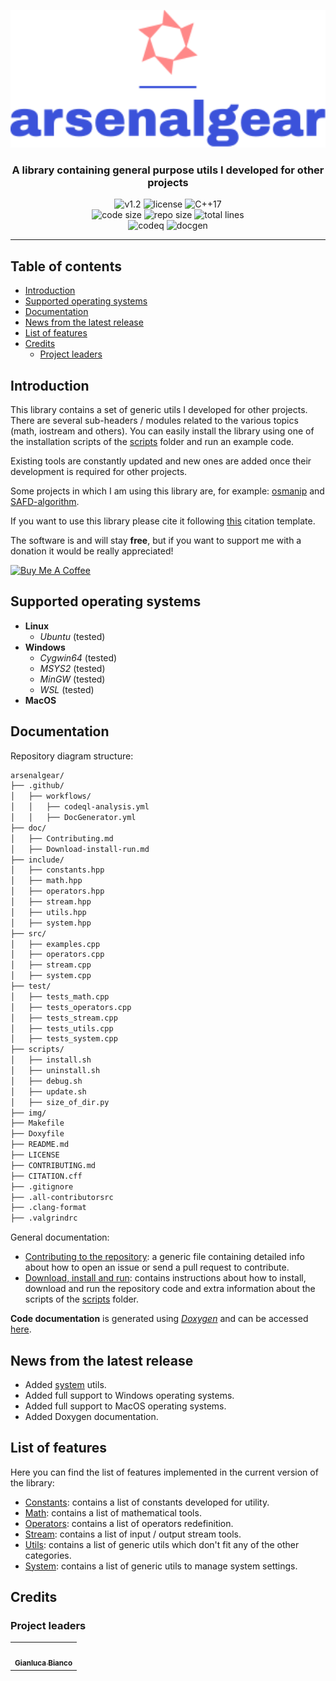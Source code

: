 <p align="center"><img src="https://github.com/JustWhit3/arsenalgear-cpp/blob/main/img/logo.svg" height=220></p>

<h3 align="center">A library containing general purpose utils I developed for other projects</h3>
<p align="center">
  <img title="v1.2" alt="v1.2" src="https://img.shields.io/badge/version-v1.2-informational?style=flat-square">
  <img title="MIT License" alt="license" src="https://img.shields.io/badge/license-MIT-informational?style=flat-square">
	<img title="C++17" alt="C++17" src="https://img.shields.io/badge/c++-17-informational?style=flat-square"></br>
	<img title="Code size" alt="code size" src="https://img.shields.io/github/languages/code-size/JustWhit3/arsenalgear-cpp?color=red">
	<img title="Repo size" alt="repo size" src="https://img.shields.io/github/repo-size/JustWhit3/arsenalgear-cpp?color=red">
	<img title="Lines of code" alt="total lines" src="https://img.shields.io/tokei/lines/github/JustWhit3/arsenalgear-cpp?color=red"></br>
  <img title="codeq" alt="codeq" src="https://github.com/JustWhit3/arsenalgear-cpp/actions/workflows/codeql-analysis.yml/badge.svg">
  <img title="docgen" alt="docgen" src="https://github.com/JustWhit3/arsenalgear-cpp/actions/workflows/DocGenerator.yml/badge.svg">

***

## Table of contents

- [Introduction](#introduction)
- [Supported operating systems](#supported-operating-systems)
- [Documentation](#documentation)
- [News from the latest release](#news-from-the-last-release)
- [List of features](#list-of-features)
- [Credits](#credits)
  - [Project leaders](#project-leaders)

## Introduction

This library contains a set of generic utils I developed for other projects. There are several sub-headers / modules related to the various topics (math, iostream and others). You can easily install the library using one of the installation scripts of the [scripts](https://github.com/JustWhit3/arsenalgear-cpp/tree/main/scripts) folder and run an example code.

Existing tools are constantly updated and new ones are added once their development is required for other projects.

Some projects in which I am using this library are, for example: [osmanip](https://github.com/JustWhit3/osmanip) and [SAFD-algorithm](https://github.com/JustWhit3/SAFD-algorithm).

If you want to use this library please cite it following [this](https://github.com/JustWhit3/arsenalgear-cpp/blob/main/CITATION.cff) citation template.

The software is and will stay **free**, but if you want to support me with a donation it would be really appreciated!

<a href="https://www.buymeacoffee.com/JustWhit33" target="_blank"><img src="https://cdn.buymeacoffee.com/buttons/default-orange.png" alt="Buy Me A Coffee" height="41" width="174"></a>

## Supported operating systems

- **Linux**
  - *Ubuntu* (tested)
- **Windows**
  - *Cygwin64* (tested)
  - *MSYS2* (tested)
  - *MinGW* (tested)
  - *WSL* (tested)
- **MacOS**

## Documentation

Repository diagram structure:

```txt
arsenalgear/
├── .github/
│   ├── workflows/
│   │   ├── codeql-analysis.yml
│   │   ├── DocGenerator.yml
├── doc/
│   ├── Contributing.md
│   ├── Download-install-run.md
├── include/
│   ├── constants.hpp
│   ├── math.hpp
│   ├── operators.hpp
│   ├── stream.hpp
│   ├── utils.hpp
│   ├── system.hpp
├── src/
│   ├── examples.cpp
│   ├── operators.cpp
│   ├── stream.cpp
│   ├── system.cpp
├── test/
│   ├── tests_math.cpp
│   ├── tests_operators.cpp
│   ├── tests_stream.cpp
│   ├── tests_utils.cpp
│   ├── tests_system.cpp
├── scripts/
│   ├── install.sh
│   ├── uninstall.sh
│   ├── debug.sh
│   ├── update.sh
│   ├── size_of_dir.py
├── img/
├── Makefile
├── Doxyfile
├── README.md
├── LICENSE
├── CONTRIBUTING.md
├── CITATION.cff
├── .gitignore
├── .all-contributorsrc
├── .clang-format
├── .valgrindrc
```

General documentation:

- [Contributing to the repository](https://github.com/JustWhit3/arsenalgear-cpp/blob/main/doc/Contributing.md): a generic file containing detailed info about how to open an issue or send a pull request to contribute.
- [Download, install and run](https://github.com/JustWhit3/arsenalgear-cpp/blob/main/doc/Download-install-run.md): contains instructions about how to install, download and run the repository code and extra information about the scripts of the [scripts](https://github.com/JustWhit3/arsenalgear-cpp/tree/main/scripts) folder.

**Code documentation** is generated using [*Doxygen*](https://www.doxygen.nl/manual/starting.html) and can be accessed [here](https://justwhit3.github.io/arsenalgear-cpp/).

## News from the latest release

- Added [system](https://github.com/JustWhit3/arsenalgear-cpp/blob/main/include/system.hpp) utils.
- Added full support to Windows operating systems.
- Added full support to MacOS operating systems.
- Added Doxygen documentation.

## List of features

Here you can find the list of features implemented in the current version of the library:

- [Constants](https://github.com/JustWhit3/arsenalgear-cpp/blob/main/include/constants.hpp): contains a list of constants developed for utility.
- [Math](https://github.com/JustWhit3/arsenalgear-cpp/blob/main/include/math.hpp): contains a list of mathematical tools.
- [Operators](https://github.com/JustWhit3/arsenalgear-cpp/blob/main/include/operators.hpp): contains a list of operators redefinition.
- [Stream](https://github.com/JustWhit3/arsenalgear-cpp/blob/main/include/stream.hpp): contains a list of input / output stream tools.
- [Utils](https://github.com/JustWhit3/arsenalgear-cpp/blob/main/include/utils.hpp): contains a list of generic utils which don't fit any of the other categories.
- [System](https://github.com/JustWhit3/arsenalgear-cpp/blob/main/include/system.hpp): contains a list of generic utils to manage system settings.

## Credits

### Project leaders

<table>
  <tr>
    <td align="center"><a href="https://justwhit3.github.io/"><img src="https://avatars.githubusercontent.com/u/48323961?v=4" width="100px;" alt=""/><br /><sub><b>Gianluca Bianco</b></sub></a></td>
  </tr>
</table>

<!-- ALL-CONTRIBUTORS-LIST:START - Do not remove or modify this section -->

<!-- ALL-CONTRIBUTORS-LIST:END -->
